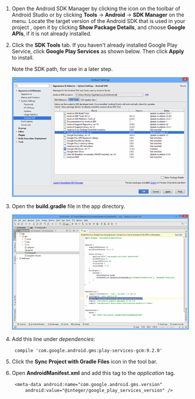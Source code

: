 1. Open the Android SDK Manager by clicking the icon on the toolbar of Android Studio or by clicking **Tools** -> **Android** -> **SDK Manager** on the menu. Locate the target version of the Android SDK that is used in your project , open it by clicking **Show Package Details**, and choose **Google APIs**, if it is not already installed.

2. Click the **SDK Tools** tab. If you haven't already installed Google Play Service, click **Google Play Services** as shown below. Then click **Apply** to install. 
 
	Note the SDK path, for use in a later step. 

   	![](./media/notification-hubs-android-studio-add-google-play-services/notification-hubs-android-studio-sdk-manager.png)


3. Open the **build.gradle** file in the app directory.

	![](./media/notification-hubs-android-studio-add-google-play-services/notification-hubs-android-studio-add-google-play-dependency.png)

4. Add this line under *dependencies*: 

   		compile 'com.google.android.gms:play-services-gcm:9.2.0'

5. Click the **Sync Project with Gradle Files** icon in the tool bar.

6. Open **AndroidManifest.xml** and add this tag to the *application* tag.

        <meta-data android:name="com.google.android.gms.version"
            android:value="@integer/google_play_services_version" />
 




